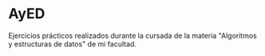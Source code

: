 # AyED
Ejercicios prácticos realizados durante la cursada de la materia "Algoritmos y estructuras de datos" de mi facultad.
